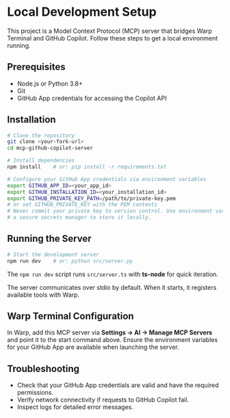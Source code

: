# Local Development Setup

This project is a Model Context Protocol (MCP) server that bridges Warp Terminal and GitHub Copilot. Follow these steps to get a local environment running.

## Prerequisites

- Node.js or Python 3.8+
- Git
- GitHub App credentials for accessing the Copilot API

## Installation

```bash
# Clone the repository
git clone <your-fork-url>
cd mcp-github-copilot-server

# Install dependencies
npm install    # or: pip install -r requirements.txt

# Configure your GitHub App credentials via environment variables
export GITHUB_APP_ID=<your_app_id>
export GITHUB_INSTALLATION_ID=<your_installation_id>
export GITHUB_PRIVATE_KEY_PATH=/path/to/private-key.pem
# or set GITHUB_PRIVATE_KEY with the PEM contents
# Never commit your private key to version control. Use environment variables or
# a secure secrets manager to store it locally.
```

## Running the Server

```bash
# Start the development server
npm run dev    # or: python src/server.py
```
The `npm run dev` script runs `src/server.ts` with **ts-node** for quick iteration.

The server communicates over stdio by default. When it starts, it registers available tools with Warp.

## Warp Terminal Configuration

In Warp, add this MCP server via **Settings → AI → Manage MCP Servers** and point it to the start command above. Ensure the environment variables for your GitHub App are available when launching the server.

## Troubleshooting

- Check that your GitHub App credentials are valid and have the required permissions.
- Verify network connectivity if requests to GitHub Copilot fail.
- Inspect logs for detailed error messages.

